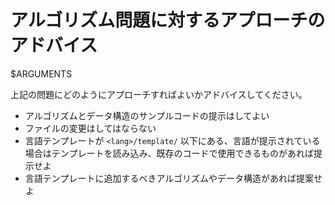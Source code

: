 # アルゴリズム問題に対するアプローチのアドバイス

$ARGUMENTS

上記の問題にどのようにアプローチすればよいかアドバイスしてください。

- アルゴリズムとデータ構造のサンプルコードの提示はしてよい
- ファイルの変更はしてはならない
- 言語テンプレートが `<lang>/template/` 以下にある、言語が提示されている場合はテンプレートを読み込み、既存のコードで使用できるものがあれば提示せよ
- 言語テンプレートに追加するべきアルゴリズムやデータ構造があれば提案せよ
